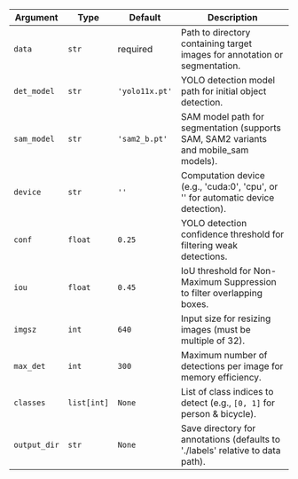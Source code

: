 | Argument     | Type        | Default        | Description                                                                          |
| ------------ | ----------- | -------------- | ------------------------------------------------------------------------------------ |
| `data`       | `str`       | required       | Path to directory containing target images for annotation or segmentation.           |
| `det_model`  | `str`       | `'yolo11x.pt'` | YOLO detection model path for initial object detection.                              |
| `sam_model`  | `str`       | `'sam2_b.pt'`  | SAM model path for segmentation (supports SAM, SAM2 variants and mobile_sam models). |
| `device`     | `str`       | `''`           | Computation device (e.g., 'cuda:0', 'cpu', or '' for automatic device detection).    |
| `conf`       | `float`     | `0.25`         | YOLO detection confidence threshold for filtering weak detections.                   |
| `iou`        | `float`     | `0.45`         | IoU threshold for Non-Maximum Suppression to filter overlapping boxes.               |
| `imgsz`      | `int`       | `640`          | Input size for resizing images (must be multiple of 32).                             |
| `max_det`    | `int`       | `300`          | Maximum number of detections per image for memory efficiency.                        |
| `classes`    | `list[int]` | `None`         | List of class indices to detect (e.g., `[0, 1]` for person & bicycle).               |
| `output_dir` | `str`       | `None`         | Save directory for annotations (defaults to './labels' relative to data path).       |
